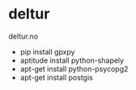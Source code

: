 deltur
======

deltur.no



- pip install gpxpy
- aptitude install python-shapely
- apt-get install python-psycopg2
- apt-get install postgis
